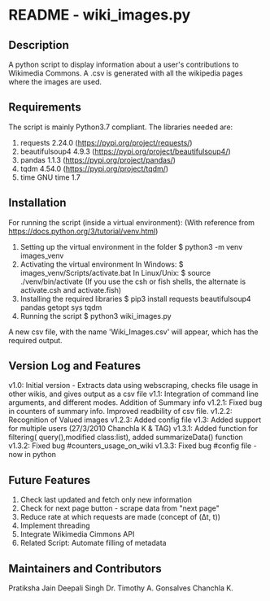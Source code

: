 # README - wiki_images.py

## Description
A python script to display information about a user's contributions to Wikimedia Commons. A .csv is generated with all the wikipedia pages where the images are used.

## Requirements
The script is mainly Python3.7 compliant.
The libraries needed are:
1. requests 2.24.0
(https://pypi.org/project/requests/)
2. beautifulsoup4 4.9.3
(https://pypi.org/project/beautifulsoup4/)
3. pandas 1.1.3
(https://pypi.org/project/pandas/)
4. tqdm 4.54.0
(https://pypi.org/project/tqdm/)
5. time 
GNU time 1.7

## Installation
For running the script (inside a virtual environment):
(With reference from https://docs.python.org/3/tutorial/venv.html)
1. Setting up the virtual environment in the folder
$ python3 -m venv images_venv
2. Activating the virtual environment 
In Windows:
$ images_venv/Scripts/activate.bat
In Linux/Unix:
$ source ./venv/bin/activate
(If you use the csh or fish shells, the alternate is activate.csh and activate.fish)
3. Installing the required libraries
    $ pip3 install requests beautifulsoup4 pandas getopt sys tqdm
4. Running the script
    $ python3 wiki_images.py

A new csv file, with the name 'Wiki_Images.csv' will appear, which has the required output.


## Version Log and Features
v1.0: Initial version - Extracts data using webscraping, checks file usage in other wikis, and gives output as a csv file
v1.1: Integration of command line arguments, and different modes. Addition of Summary info
v1.2.1: Fixed bug in counters of summary info. Improved readbility of csv file. 
v1.2.2: Recognition of Valued images
v1.2.3: Added config file 
v1.3: Added support for multiple users (27/3/2010 Chanchla K & TAG)
v1.3.1: Added function for filtering( query(),modified class:list), added summarizeData() function
v1.3.2: Fixed bug #counters_usage_on_wiki
v1.3.3: Fixed bug #config file - now in python


## Future Features 
1. Check last updated and fetch only new information
2. Check for next page button - scrape data from "next page"
3. Reduce rate at which requests are made (concept of (Δt, t))
4. Implement threading
5. Integrate Wikimedia Cimmons API
6. Related Script: Automate filling of metadata


## Maintainers and Contributors
Pratiksha Jain
Deepali Singh
Dr. Timothy A. Gonsalves
Chanchla K.